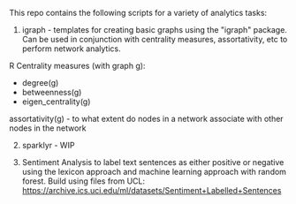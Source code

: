 This repo contains the following scripts for a variety of analytics tasks:

1. igraph - templates for creating basic graphs using the "igraph" package. Can be used in conjunction with centrality measures, assortativity, etc to perform network analytics.

R Centrality measures (with graph g):
- degree(g)
- betweenness(g)
- eigen_centrality(g)

assortativity(g) - to what extent do nodes in a network associate with other nodes in the network

2. sparklyr - WIP

3. Sentiment Analysis to label text sentences as either positive or negative using the lexicon approach and machine learning approach with random forest.
Build using files from UCL:
https://archive.ics.uci.edu/ml/datasets/Sentiment+Labelled+Sentences